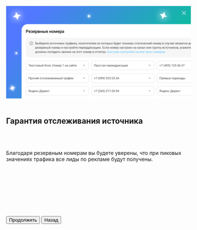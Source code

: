 <img src="GarantyImage.png" no_margin="true" />

<br>
<br>

## Гарантия отслеживания источника

<br>
<br>

Благодаря резервным номерам вы будете уверены, что при пиковых значениях трафика все лиды по рекламе будут получены. 

<br>
<br>
<br>
<br>
<br>
<br>
<br>

<button b_to="/ct2_to_ct3/Important.md" b_type="fill" b_theme="primary">Продолжить</button>
<button b_to="/ct2_to_ct3/Effectiveness.md" b_type="outline" b_theme="secondary">Назад</button>